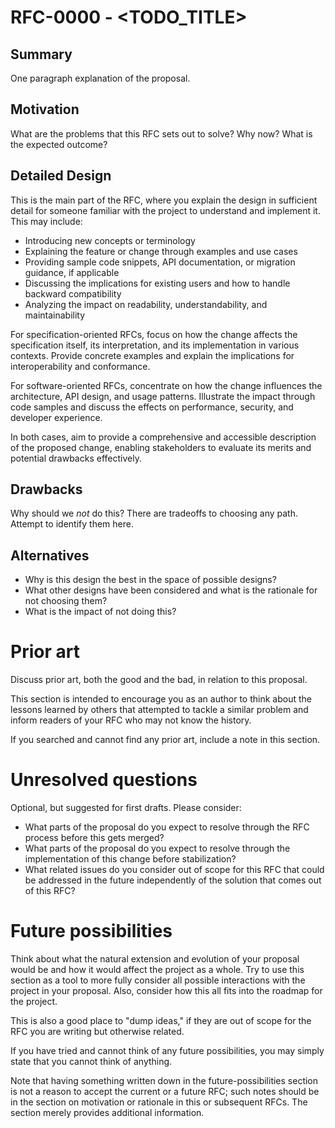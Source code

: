 # RFC-0000 - <TODO_TITLE>
[title]: #rfc-0000---todo_title

## Summary
[summary]: #summary

One paragraph explanation of the proposal.

## Motivation
[motivation]: #motivation

What are the problems that this RFC sets out to solve? Why now? What is the expected outcome?

## Detailed Design
[detailed-design]: #detailed-design

This is the main part of the RFC, where you explain the design in sufficient detail for someone
familiar with the project to understand and implement it. This may include:

* Introducing new concepts or terminology
* Explaining the feature or change through examples and use cases
* Providing sample code snippets, API documentation, or migration guidance, if applicable
* Discussing the implications for existing users and how to handle backward compatibility
* Analyzing the impact on readability, understandability, and maintainability

For specification-oriented RFCs, focus on how the change affects the specification itself, its
interpretation, and its implementation in various contexts. Provide concrete examples and explain
the implications for interoperability and conformance.

For software-oriented RFCs, concentrate on how the change influences the architecture, API design,
and usage patterns. Illustrate the impact through code samples and discuss the effects on
performance, security, and developer experience.

In both cases, aim to provide a comprehensive and accessible description of the proposed change,
enabling stakeholders to evaluate its merits and potential drawbacks effectively.

## Drawbacks
[drawbacks]: #drawbacks

Why should we _not_ do this? There are tradeoffs to choosing any path. Attempt to identify them
here.

## Alternatives
[alternatives]: #alternatives

* Why is this design the best in the space of possible designs?
* What other designs have been considered and what is the rationale for not choosing them?
* What is the impact of not doing this?

# Prior art
[prior-art]: #prior-art

Discuss prior art, both the good and the bad, in relation to this proposal.

This section is intended to encourage you as an author to think about the lessons learned by others
that attempted to tackle a similar problem and inform readers of your RFC who may not know the
history.

If you searched and cannot find any prior art, include a note in this section.

# Unresolved questions
[unresolved-questions]: #unresolved-questions

Optional, but suggested for first drafts.  Please consider:

* What parts of the proposal do you expect to resolve through the RFC process before this gets
  merged?
* What parts of the proposal do you expect to resolve through the implementation of this change
  before stabilization?
* What related issues do you consider out of scope for this RFC that could be addressed in the
  future independently of the solution that comes out of this RFC?

# Future possibilities
[future-possibilities]: #future-possibilities

Think about what the natural extension and evolution of your proposal would be and how it would
affect the project as a whole. Try to use this section as a tool to more fully consider all possible
interactions with the project in your proposal.  Also, consider how this all fits into the roadmap
for the project.

This is also a good place to "dump ideas," if they are out of scope for the RFC you are writing but
otherwise related.

If you have tried and cannot think of any future possibilities, you may simply state that you cannot
think of anything.

Note that having something written down in the future-possibilities section is not a reason to
accept the current or a future RFC; such notes should be in the section on motivation or rationale
in this or subsequent RFCs. The section merely provides additional information.
